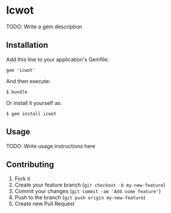 # Icwot

TODO: Write a gem description

## Installation

Add this line to your application's Gemfile:

    gem 'icwot'

And then execute:

    $ bundle

Or install it yourself as:

    $ gem install icwot

## Usage

TODO: Write usage instructions here

## Contributing

1. Fork it
2. Create your feature branch (`git checkout -b my-new-feature`)
3. Commit your changes (`git commit -am 'Add some feature'`)
4. Push to the branch (`git push origin my-new-feature`)
5. Create new Pull Request
